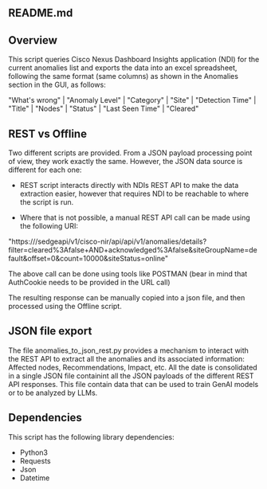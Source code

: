 ## README.md

## Overview

This script queries Cisco Nexus Dashboard Insights application (NDI) for the current anomalies list and exports the data into an excel spreadsheet, following the same format (same columns) as shown in the Anomalies section in the GUI, as follows:

"What's wrong" | "Anomaly Level" | "Category" | "Site" | "Detection Time" | "Title" | "Nodes" | "Status" | "Last Seen Time" | "Cleared"

## REST vs Offline 

Two different scripts are provided. From a JSON payload processing point of view, they work exactly the same. However, the JSON data source is different for each one: 

- REST script interacts directly with NDIs REST API to make the data extraction easier, however that requires NDI to be reachable to where the script is run. 

- Where that is not possible, a manual REST API call can be made using the following URI: 

"https://<nd-cluster>/sedgeapi/v1/cisco-nir/api/api/v1/anomalies/details?filter=cleared%3Afalse+AND+acknowledged%3Afalse&siteGroupName=default&offset=0&count=10000&siteStatus=online"

The above call can be done using tools like POSTMAN (bear in mind that AuthCookie needs to be provided in the URL call)

The resulting response can be manually copied into a json file, and then processed using the Offline script.

## JSON file export 

The file anomalies_to_json_rest.py provides a mechanism to interact with the REST API to extract all the anomalies and its associated information: Affected nodes, Recommendations, Impact, etc. All the date is consolidated in a single JSON file containint all the JSON payloads of the different REST API responses. This file contain data that can be used to train GenAI models or to be analyzed by LLMs.

## Dependencies

This script has the following library dependencies:

- Python3
- Requests
- Json
- Datetime


